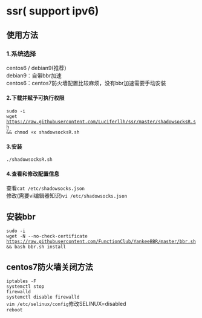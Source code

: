 # ssr( support ipv6)
## 使用方法<br>
### 1.系统选择<br>
  centos6 / debian9(推荐）<br>
  debian9：自带bbr加速<br>
  centos6：centos7防火墙配置比较麻烦，没有bbr加速需要手动安装<br>
#### 2.下载并赋予可执行权限<br>
  <code>sudo -i</code><br>
  <code>wget https://raw.githubusercontent.com/Luciferllh/ssr/master/shadowsocksR.sh && chmod +x shadowsocksR.sh</code> <br>
#### 3.安装<br>
  <code>./shadowsocksR.sh</code><br>
#### 4.查看和修改配置信息<br>
  查看<code>cat /etc/shadowsocks.json</code><br>
  修改(需要vi编辑器知识)<code>vi /etc/shadowsocks.json</code><br> 
 
## 安装bbr 
<code>sudo -i</code><br>
<code>wget -N --no-check-certificate https://raw.githubusercontent.com/FunctionClub/YankeeBBR/master/bbr.sh && bash bbr.sh install</code><br>

## centos7防火墙关闭方法
<code>iptables -F</code><br>
<code>systemctl stop firewalld</code><br>
<code>systemctl disable firewalld</code><br>
<code>vim /etc/selinux/config</code>修改SELINUX=disabled<br>
<code>reboot</code><br>
